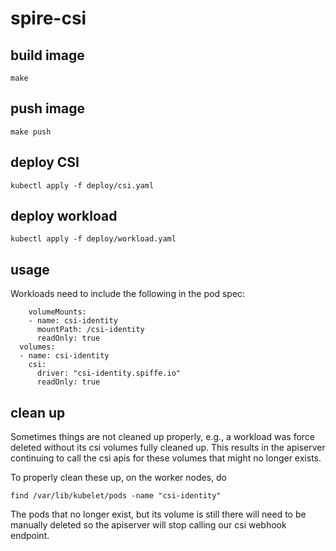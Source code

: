# spire-csi

## build image

```
make
```

## push image

```
make push
```

## deploy CSI

```
kubectl apply -f deploy/csi.yaml
```

## deploy workload

```
kubectl apply -f deploy/workload.yaml
```

## usage

Workloads need to include the following in the pod spec:

```
    volumeMounts:
    - name: csi-identity
      mountPath: /csi-identity
      readOnly: true
  volumes:
  - name: csi-identity
    csi:
      driver: "csi-identity.spiffe.io"
      readOnly: true
```

## clean up

Sometimes things are not cleaned up properly, e.g., a workload was force
deleted without its csi volumes fully cleaned up. This results in the apiserver
continuing to call the csi apis for these volumes that might no longer exists.

To properly clean these up, on the worker nodes, do

```
find /var/lib/kubelet/pods -name "csi-identity"
```

The pods that no longer exist, but its volume is still there will need to be manually
deleted so the apiserver will stop calling our csi webhook endpoint.



